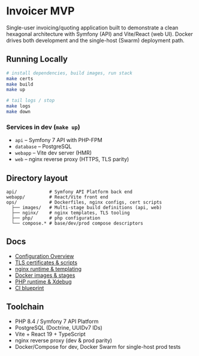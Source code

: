 # Invoicer MVP

Single-user invoicing/quoting application built to demonstrate a clean hexagonal architecture with Symfony (API) and
Vite/React (web UI). Docker drives both development and the single-host (Swarm) deployment path.

## Running Locally

```bash
# install dependencies, build images, run stack
make certs
make build
make up

# tail logs / stop
make logs
make down
```

### Services in dev (`make up`)

- `api` – Symfony 7 API with PHP-FPM
- `database` – PostgreSQL
- `webapp` – Vite dev server (HMR)
- `web` – nginx reverse proxy (HTTPS, TLS parity)

## Directory layout

```
api/            # Symfony API Platform back end
webapp/         # React/Vite front end
ops/            # Dockerfiles, nginx configs, cert scripts
  ├── images/   # Multi-stage build definitions (api, web)
  ├── nginx/    # nginx templates, TLS tooling
  ├── php/      # php configuration
  └── compose.* # base/dev/prod compose descriptors
```

## Docs

- [Configuration Overview](doc/config.md)
- [TLS certificates & scripts](doc/certs.md)
- [nginx runtime & templating](doc/nginx.md)
- [Docker images & stages](doc/images.md)
- [PHP runtime & Xdebug](doc/php-runtime.md)
- [CI blueprint](doc/ci.md)

## Toolchain

- PHP 8.4 / Symfony 7 API Platform
- PostgreSQL (Doctrine, UUIDv7 IDs)
- Vite + React 19 + TypeScript
- nginx reverse proxy (dev & prod parity)
- Docker/Compose for dev, Docker Swarm for single-host prod tests
